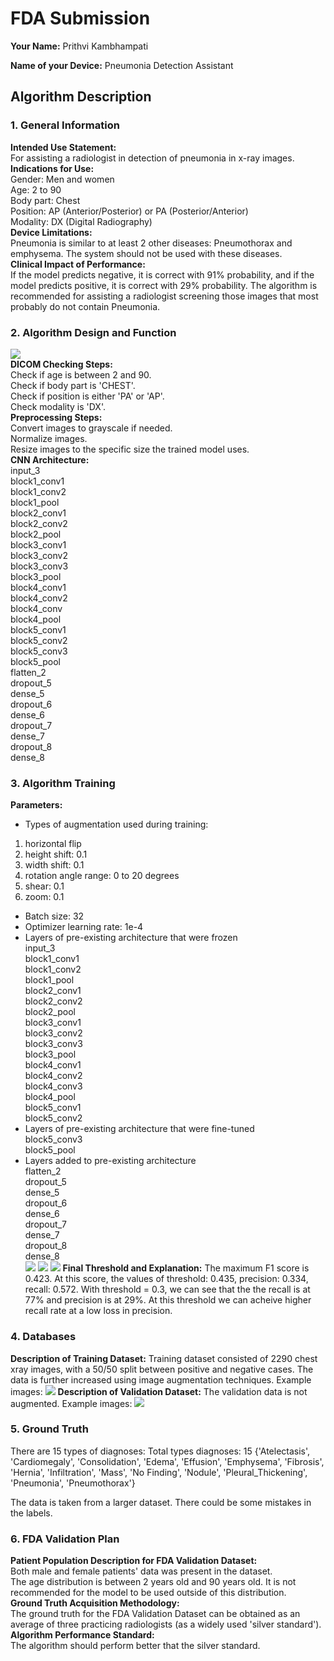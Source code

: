 # FDA  Submission

**Your Name:** 
Prithvi Kambhampati

**Name of your Device:** 
Pneumonia Detection Assistant

## Algorithm Description 

### 1. General Information

**Intended Use Statement:**   
For assisting a radiologist in detection of pneumonia in x-ray images.  
**Indications for Use:**  
Gender: Men and women  
Age: 2 to 90  
Body part: Chest  
Position: AP (Anterior/Posterior) or PA (Posterior/Anterior)  
Modality: DX (Digital Radiography)  
**Device Limitations:**  
Pneumonia is similar to at least 2 other diseases: Pneumothorax and emphysema. The system should not be used with these diseases.  
**Clinical Impact of Performance:**  
If the model predicts negative, it is correct with 91% probability, and if the model predicts positive, it is correct with 29% probability. The algorithm is recommended for assisting a radiologist screening those images that most probably do not contain Pneumonia.  
### 2. Algorithm Design and Function

![](flowchart.png)    
**DICOM Checking Steps:**      
Check if age is between 2 and 90.    
Check if body part is 'CHEST'.    
Check if position is either 'PA' or 'AP'.    
Check modality is 'DX'.    
**Preprocessing Steps:**      
Convert images to grayscale if needed.    
Normalize images.    
Resize images to the specific size the trained model uses.      
**CNN Architecture:**    
    input_3  
    block1_conv1  
    block1_conv2  
    block1_pool  
    block2_conv1  
    block2_conv2  
    block2_pool  
    block3_conv1  
    block3_conv2  
    block3_conv3  
    block3_pool  
    block4_conv1  
    block4_conv2  
    block4_conv  
    block4_pool  
    block5_conv1  
    block5_conv2  
    block5_conv3  
    block5_pool  
    flatten_2  
    dropout_5  
    dense_5  
    dropout_6  
    dense_6  
    dropout_7  
    dense_7  
    dropout_8  
    dense_8  

### 3. Algorithm Training

**Parameters:**
* Types of augmentation used during training:
1. horizontal flip
2. height shift: 0.1
3. width shift: 0.1
4. rotation angle range: 0 to 20 degrees
5. shear: 0.1
6. zoom: 0.1
* Batch size: 32
* Optimizer learning rate: 1e-4
* Layers of pre-existing architecture that were frozen  
    input_3   
    block1_conv1   
    block1_conv2   
    block1_pool   
    block2_conv1   
    block2_conv2   
    block2_pool   
    block3_conv1   
    block3_conv2   
    block3_conv3   
    block3_pool   
    block4_conv1   
    block4_conv2    
    block4_conv3  
    block4_pool   
    block5_conv1   
    block5_conv2   
* Layers of pre-existing architecture that were fine-tuned  
    block5_conv3   
    block5_pool  
* Layers added to pre-existing architecture  
    flatten_2  
    dropout_5  
    dense_5  
    dropout_6  
    dense_6  
    dropout_7  
    dense_7  
    dropout_8    
    dense_8  
![](performance.png)
![](precision_v_recall.png)
![](auc.png)
**Final Threshold and Explanation:**
The maximum F1 score is 0.423. At this score, the values of threshold: 0.435, precision: 0.334, recall: 0.572. With threshold = 0.3, we can see that the the recall is at 77% and precision is at 29%. At this threshold we can acheive higher recall rate at a low loss in precision.
### 4. Databases

**Description of Training Dataset:** 
Training dataset consisted of 2290 chest xray images, with a 50/50 split between positive and negative cases. The data is further increased using image augmentation techniques.
Example images: 
![](training_images.png)
**Description of Validation Dataset:** 
The validation data is not augmented. Example images:
![](valid_data.png)

### 5. Ground Truth
There are 15 types of diagnoses:
Total types diagnoses:  15
{'Atelectasis',
 'Cardiomegaly',
 'Consolidation',
 'Edema',
 'Effusion',
 'Emphysema',
 'Fibrosis',
 'Hernia',
 'Infiltration',
 'Mass',
 'No Finding',
 'Nodule',
 'Pleural_Thickening',
 'Pneumonia',
 'Pneumothorax'}

The data is taken from a larger dataset. There could be some mistakes in the labels.

### 6. FDA Validation Plan

**Patient Population Description for FDA Validation Dataset:**  
Both male and female patients' data was present in the dataset.  
The age distribution is between 2 years old and 90 years old. It is not recommended for the model to be used outside of this distribution.  
**Ground Truth Acquisition Methodology:**  
The ground truth for the FDA Validation Dataset can be obtained as an average of three practicing radiologists (as a widely used 'silver standard').  
**Algorithm Performance Standard:**  
The algorithm should perform better that the silver standard.   